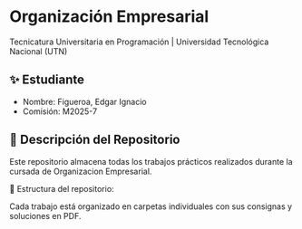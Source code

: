 # Organización Empresarial

Tecnicatura Universitaria en Programación | Universidad Tecnológica Nacional (UTN)

## ✨ Estudiante

- Nombre: Figueroa, Edgar Ignacio
- Comisión: M2025-7

## 📂 Descripción del Repositorio

Este repositorio almacena todas los trabajos prácticos realizados durante la cursada de Organizacion Empresarial.

📌 Estructura del repositorio:

Cada trabajo está organizado en carpetas individuales con sus consignas y soluciones en PDF.
